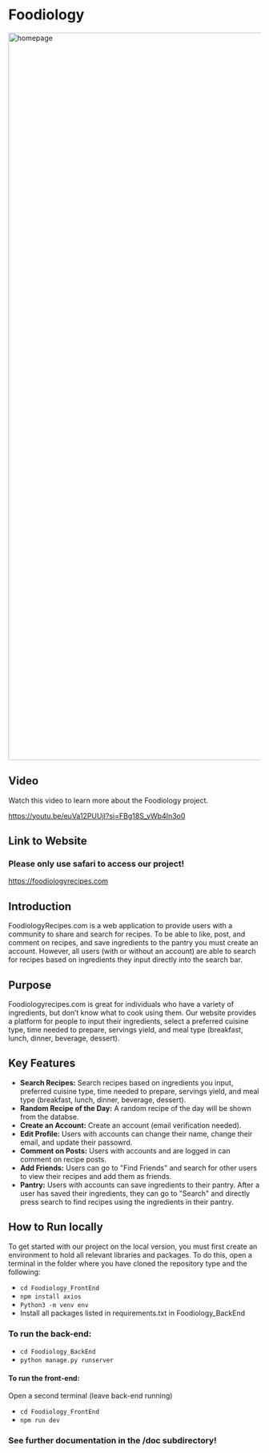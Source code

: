 # Foodiology
<img width="1453" alt="homepage" src="https://github.com/pnellis/Foodiology/assets/110642766/53c122f8-2d79-4b4d-99b3-72fcaeaaeda6">

## Video

Watch this video to learn more about the Foodiology project.

https://youtu.be/euVa12PUUjI?si=FBg18S_vWb4In3o0

## Link to Website
### Please only use safari to access our project! 
https://foodiologyrecipes.com

## Introduction
FoodiologyRecipes.com is a web application to provide users with a community to share and search for recipes. To be able to like, post, and comment on recipes, and save ingredients to the pantry you must create an account. However, all users (with or without an account) are able to search for recipes based on ingredients they input directly into the search bar. 

## Purpose
Foodiologyrecipes.com is great for individuals who have a variety of ingredients, but don’t know what to cook using them. Our website provides a platform for people to input their ingredients, select a preferred cuisine type, time needed to prepare, servings yield, and meal type (breakfast, lunch, dinner, beverage, dessert). 

## Key Features

* **Search Recipes:** Search recipes based on ingredients you input, preferred cuisine type, time needed to prepare, servings yield, and meal type (breakfast, lunch, dinner, beverage, dessert).
* **Random Recipe of the Day:** A random recipe of the day will be shown from the databse.
* **Create an Account:** Create an account (email verification needed).
* **Edit Profile:** Users with accounts can change their name, change their email, and update their passowrd.
* **Comment on Posts:** Users with accounts and are logged in can comment on recipe posts.
* **Add Friends:** Users can go to "Find Friends" and search for other users to view their recipes and add them as friends.
* **Pantry:** Users with accounts can save ingredients to their pantry. After a user has saved their ingredients, they can go to "Search" and directly press search to find recipes using the ingredients in their pantry. 


## How to Run locally

To get started with our project on the local version, you must first create an environment to hold all relevant libraries and packages. To do this, open a terminal in the folder where you have cloned the repository type and the following:
  * `cd Foodiology_FrontEnd`
  * `npm install axios` 
  * `Python3 -m venv env`
  * Install all packages listed in requirements.txt in Foodiology_BackEnd
### To run the back-end:
  * `cd Foodiology_BackEnd`
  * `python manage.py runserver` 
#### To run the front-end:
Open a second terminal (leave back-end running)
  * `cd Foodiology_FrontEnd`
  * `npm run dev`

### See further documentation in the /doc subdirectory!
